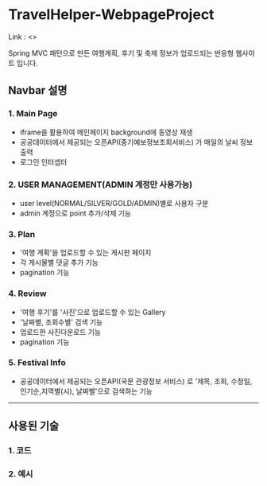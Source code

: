 # TravelHelper-WebpageProject
Link : <>

Spring MVC 패턴으로 만든 여행계획, 후기 및 축제 정보가 업로드되는 반응형 웹사이트 입니다.



## Navbar 설명

### 1. Main Page
- iframe을 활용하여 메인페이지 background에 동영상 재생
- 공공데이터에서 제공되는 오픈API(중기예보정보조회서비스) 가 매일의 날씨 정보 출력
- 로그인 인터셉터

### 2. USER MANAGEMENT(ADMIN 계정만 사용가능)
- user level(NORMAL/SILVER/GOLD/ADMIN)별로 사용자 구분
- admin 계정으로 point 추가/삭제 기능

### 3. Plan
- '여행 계획'을 업로드할 수 있는 게시판 페이지
- 각 게시물별 댓글 추가 기능
- pagination 기능

### 4. Review
- '여행 후기'를 '사진'으로 업로드할 수 있는 Gallery
- '날짜별, 조회수별' 검색 기능
- 업로드한 사진다운로드 기능
- pagination 기능

### 5. Festival Info
- 공공데이터에서 제공되는 오픈API(국문 관광정보 서비스) 로 '제목, 조회, 수정일, 인기순,지역별(시), 날짜별'으로 검색하는 기능

<hr/>


## 사용된 기술
### 1. 코드



### 2. 예시
